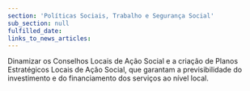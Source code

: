 ```yaml
---
section: 'Políticas Sociais, Trabalho e Segurança Social'
sub_section: null
fulfilled_date:
links_to_news_articles:
---
```


Dinamizar os Conselhos Locais de Ação Social e a criação de Planos Estratégicos Locais de Ação Social, que garantam a previsibilidade do investimento e do financiamento dos serviços ao nível local.
